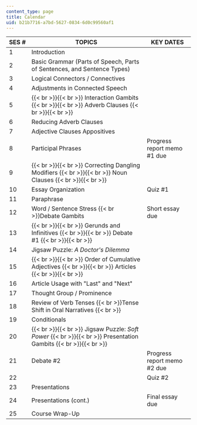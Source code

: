 ```yaml
---
content_type: page
title: Calendar
uid: b21b7716-a7bd-5627-0834-6d0c99560af1
---
```


| SES # | TOPICS | KEY DATES |
| --- | --- | --- |
| 1 | Introduction |  |
| 2 | Basic Grammar (Parts of Speech, Parts of Sentences, and Sentence Types) |  |
| 3 | Logical Connectors / Connectives |  |
| 4 | Adjustments in Connected Speech |  |
| 5 |  {{< br >}}{{< br >}} Interaction Gambits {{< br >}}{{< br >}} Adverb Clauses {{< br >}}{{< br >}}  |  |
| 6 | Reducing Adverb Clauses |  |
| 7 | Adjective Clauses Appositives |  |
| 8 | Participal Phrases | Progress report memo #1 due |
| 9 |  {{< br >}}{{< br >}} Correcting Dangling Modifiers {{< br >}}{{< br >}} Noun Clauses {{< br >}}{{< br >}}  |  |
| 10 | Essay Organization | Quiz #1 |
| 11 | Paraphrase |  |
| 12 | Word / Sentence Stress  {{< br >}}Debate Gambits | Short essay due |
| 13 |  {{< br >}}{{< br >}} Gerunds and Infinitives {{< br >}}{{< br >}} Debate #1 {{< br >}}{{< br >}}  |  |
| 14 | Jigsaw Puzzle: _A Doctor's Dilemma_ |  |
| 15 |  {{< br >}}{{< br >}} Order of Cumulative Adjectives {{< br >}}{{< br >}} Articles {{< br >}}{{< br >}}  |  |
| 16 | Article Usage with "Last" and "Next" |  |
| 17 | Thought Group / Prominence |  |
| 18 | Review of Verb Tenses  {{< br >}}Tense Shift in Oral Narratives  {{< br >}} |  |
| 19 | Conditionals |  |
| 20 |  {{< br >}}{{< br >}} Jigsaw Puzzle: _Soft Power_ {{< br >}}{{< br >}} Presentation Gambits {{< br >}}{{< br >}}  |  |
| 21 | Debate #2 | Progress report memo #2 due |
| 22 |  | Quiz #2 |
| 23 | Presentations |  |
| 24 | Presentations (cont.) | Final essay due |
| 25 | Course Wrap-Up |